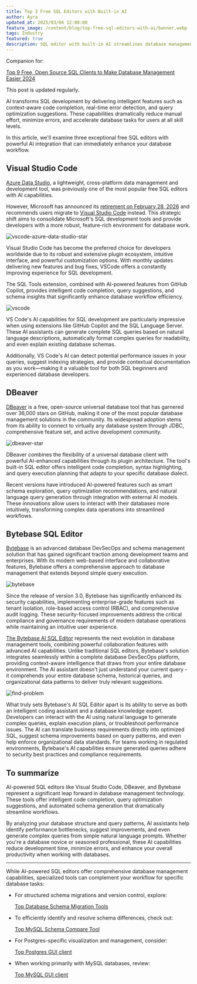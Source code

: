 ```yaml
---
title: Top 3 Free SQL Editors with Built-in AI
author: Ayra
updated_at: 2025/03/04 12:00:00
feature_image: /content/blog/top-free-sql-editors-with-ai/banner.webp
tags: Industry
featured: true
description: SQL editor with built-in AI streamlines database management, making SQL development faster, more accurate, and accessible to users of all skill levels.
---
```


<HintBlock type="info">

Companion for:

[Top 9 Free, Open Source SQL Clients to Make Database Management Easier 2024](https://www.bytebase.com/blog/top-open-source-sql-clients/)

This post is updated regularly.

</HintBlock>

AI transforms SQL development by delivering intelligent features such as context-aware code completion, real-time error detection, and query optimization suggestions. These capabilities dramatically reduce manual effort, minimize errors, and accelerate database tasks for users at all skill levels.

In this article, we'll examine three exceptional free SQL editors with powerful AI integration that can immediately enhance your database workflow.

## Visual Studio Code

[Azure Data Studio](https://azure.microsoft.com/en-us/products/data-studio), a lightweight, cross-platform data management and development tool, was previously one of the most popular free SQL editors with AI capabilities.

However, Microsoft has announced its [retirement on February 28, 2026](https://learn.microsoft.com/en-us/azure-data-studio/whats-happening-azure-data-studio) and recommends users migrate to [Visual Studio Code](https://code.visualstudio.com/) instead. This strategic shift aims to consolidate Microsoft's SQL development tools and provide developers with a more robust, feature-rich environment for database work.

![vscode-azure-data-studio-star](/content/blog/top-free-sql-editors-with-ai/vscode-azure-data-studio-star.webp)

Visual Studio Code has become the preferred choice for developers worldwide due to its robust and extensive plugin ecosystem, intuitive interface, and powerful customization options. With monthly updates delivering new features and bug fixes, VSCode offers a constantly improving experience for SQL development.

The SQL Tools extension, combined with AI-powered features from GitHub Copilot, provides intelligent code completion, query suggestions, and schema insights that significantly enhance database workflow efficiency.

![vscode](/content/blog/top-free-sql-editors-with-ai/vscode.webp)

VS Code's AI capabilities for SQL development are particularly impressive when using extensions like GitHub Copilot and the SQL Language Server. These AI assistants can generate complete SQL queries based on natural language descriptions, automatically format complex queries for readability, and even explain existing database schemas.

Additionally, VS Code's AI can detect potential performance issues in your queries, suggest indexing strategies, and provide contextual documentation as you work—making it a valuable tool for both SQL beginners and experienced database developers.

## DBeaver

[DBeaver](https://dbeaver.io/) is a free, open-source universal database tool that has garnered over 36,000 stars on GitHub, making it one of the most popular database management solutions in the community. Its widespread adoption stems from its ability to connect to virtually any database system through JDBC, comprehensive feature set, and active development community.

![dbeaver-star](/content/blog/top-free-sql-editors-with-ai/dbeaver-star.webp)

DBeaver combines the flexibility of a universal database client with powerful AI-enhanced capabilities through its plugin architecture. The tool's built-in SQL editor offers intelligent code completion, syntax highlighting, and query execution planning that adapts to your specific database dialect.

Recent versions have introduced AI-powered features such as smart schema exploration, query optimization recommendations, and natural language query generation through integration with external AI models. These innovations allow users to interact with their databases more intuitively, transforming complex data operations into streamlined workflows.

## Bytebase SQL Editor

[Bytebase](https://www.bytebase.com/) is an advanced database DevSecOps and schema management solution that has gained significant traction among development teams and enterprises. With its modern web-based interface and collaborative features, Bytebase offers a comprehensive approach to database management that extends beyond simple query execution.

![bytebase](/content/blog/top-free-sql-editors-with-ai/bytebase.webp)

Since the release of version 3.0, Bytebase has significantly enhanced its security capabilities, implementing enterprise-grade features such as tenant isolation, role-based access control (RBAC), and comprehensive audit logging. These security-focused improvements address the critical compliance and governance requirements of modern database operations while maintaining an intuitive user experience.

[The Bytebase AI SQL Editor](https://www.bytebase.com/docs/sql-editor/ai-assistant/) represents the next evolution in database management tools, combining powerful collaboration features with advanced AI capabilities. Unlike traditional SQL editors, Bytebase's solution integrates seamlessly within a complete database DevSecOps platform, providing context-aware intelligence that draws from your entire database environment. The AI assistant doesn't just understand your current query - it comprehends your entire database schema, historical queries, and organizational data patterns to deliver truly relevant suggestions.

![find-problem](/content/blog/top-free-sql-editors-with-ai/find-problem.webp)

What truly sets Bytebase's AI SQL Editor apart is its ability to serve as both an intelligent coding assistant and a database knowledge expert. Developers can interact with the AI using natural language to generate complex queries, explain execution plans, or troubleshoot performance issues. The AI can translate business requirements directly into optimized SQL, suggest schema improvements based on query patterns, and even help enforce organizational data standards. For teams working in regulated environments, Bytebase's AI capabilities ensure generated queries adhere to security best practices and compliance requirements.

## To summarize

AI-powered SQL editors like Visual Studio Code, DBeaver, and Bytebase represent a significant leap forward in database management technology. These tools offer intelligent code completion, query optimization suggestions, and automated schema generation that dramatically streamline workflows.

By analyzing your database structure and query patterns, AI assistants help identify performance bottlenecks, suggest improvements, and even generate complex queries from simple natural language prompts. Whether you're a database novice or seasoned professional, these AI capabilities reduce development time, minimize errors, and enhance your overall productivity when working with databases.

----

While AI-powered SQL editors offer comprehensive database management capabilities, specialized tools can complement your workflow for specific database tasks:

- For structured schema migrations and version control, explore:

    [Top Database Schema Migration Tools](/blog/top-database-schema-change-tool-evolution/)

- To efficiently identify and resolve schema differences, check out:

    [Top MySQL Schema Compare Tool](/blog/top-mysql-schema-compare-tools/)

- For Postgres-specific visualization and management, consider:

    [Top Postgres GUI client](/blog/top-postgres-gui-client)

- When working primarily with MySQL databases, review:

    [Top MySQL GUI client](/blog/top-mysql-gui-client)

